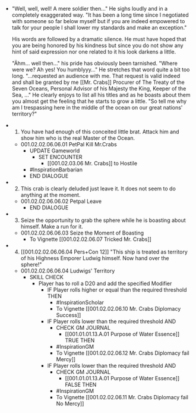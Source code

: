 - "Well, well, well! A mere soldier then…" He sighs loudly and in a completely exaggerated way. "It has been a long time since I negotiated with someone so far below myself but if you are indeed empowered to talk for your people I shall lower my standards and make an exception."
  
  His words are followed by a dramatic silence. He must have hoped that you are being honored by his kindness but since you do not show any hint of said expression nor one related to it his look darkens a little.
  
  "Ähm… well then…" his pride has obviously been tarnished. "Where were we? Ah yes! You humblyyy…" He stretches that word quite a bit too long. "…requested an audience with me. That request is valid indeed and shall be granted by me [[Mr. Crabs]] Procurer of The Treaty of the Seven Oceans, Personal Advisor of his Majesty the King, Keeper of the Sea, …" He clearly enjoys to list all his titles and as he boasts about them you almost get the feeling that he starts to grow a little. "So tell me why am I trespassing here in the middle of the ocean on our great nations' territory?"
- 1. You have had enough of this conceited little brat. Attack him and show him who is the real Master of the Ocean.
	- 001.02.02.06.06.01 PetPal Kill Mr.Crabs
		- UPDATE Gameworld
			- SET ENCOUNTER
				- [[001.02.03.06 Mr. Crabs]] to Hostile
		- #InspirationBarbarian
		- END DIALOGUE
- 2. This crab is clearly deluded just leave it. It does not seem to do anything at the moment.
	- 001.02.02.06.06.02 Petpal Leave
		- END DIALOGUE
- 3. Seize the opportunity to grab the sphere while he is boasting about himself. Make a run for it.
	- 001.02.02.06.06.03 Seize the Moment of Boasting
		- To Vignette [[001.02.02.06.07 Tricked Mr. Crabs]]
- 4. [[001.02.02.06.06.04 Pers+Con 12]] "This ship is treated as territory of his Highness Emporer Ludwig himself. Now hand over the sphere!"
	- 001.02.02.06.06.04 Ludwigs' Territory
		- SKILL CHECK
			- Player has to roll a D20 and add the specified Modifier
				- IF Player rolls higher or equal than the required threshold THEN
					- #InspirationScholar
					- To Vignette [[001.02.02.06.10 Mr. Crabs Diplomacy Success]]
				- IF Player rolls lower than the required threshold AND
					- CHECK GM JOURNAL
						- [[001.01.01.13.A.01 Purpose of Water Essence]] TRUE THEN
					- #InspirationGM
					- To Vignette [[001.02.02.06.12 Mr. Crabs Diplomacy fail Mercy]]
				- IF Player rolls lower than the required threshold AND
					- CHECK GM JOURNAL
						- [[001.01.01.13.A.01 Purpose of Water Essence]] FALSE THEN
					- #InspirationGM
					- To Vignette [[001.02.02.06.11 Mr. Crabs Diplomacy fail No Mercy]]